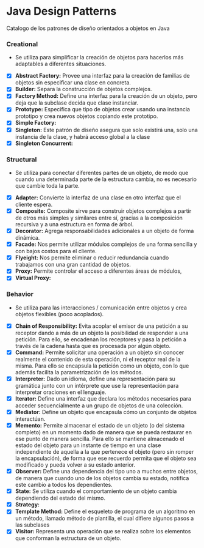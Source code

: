 # Java Design Patterns
Catalogo de los patrones de diseño orientados a objetos en Java

### Creational
* Se utiliza para simplificar la creación de objetos para hacerlos más adaptables a diferentes situaciones.

- [x] **Abstract Factory:** Provee una interfaz para la creación de familias de objetos sin especificar una clase en concreta.
- [x] **Builder:** Separa la construcción de objetos complejos.
- [x] **Factory Method:** Define una interfaz para la creación de un objeto, pero deja que la subclase decida que clase instanciar.
- [x] **Prototype:** Especifica que tipo de objetos crear usando una instancia prototipo y crea nuevos objetos copiando este prototipo.
- [x] **Simple Factory:**
- [x] **Singleton:** Este patrón de diseño asegura que solo existirá una, solo una instancia de la clase, y habrá acceso global a la clase
- [x] **Singleton Concurrent:**

### Structural
* Se utiliza para conectar diferentes partes de un objeto, de modo que cuando una determinada parte de la estructura cambia, no es necesario que cambie toda la parte.

- [x] **Adapter:** Convierte la interfaz de una clase en otro interfaz que el cliente espera.
- [x] **Composite:** Composite sirve para construir objetos complejos a partir de otros más simples y similares entre sí, gracias a la composición recursiva y a una estructura en forma de árbol.
- [x] **Decorator:** Agrega responsabilidades adicionales a un objeto de forma dinámica. 
- [x] **Facade:** Nos permite utilizar módulos complejos de una forma sencilla y con bajos costos para el cliente.
- [x] **Flyeight:** Nos permite eliminar o reducir redundancia cuando trabajamos con una gran cantidad de objetos.
- [x] **Proxy:** Permite controlar el acceso a diferentes áreas de módulos,
- [x] **Virtual Proxy:** 

### Behavior
* Se utiliza para las interacciones / comunicación entre objetos y crea objetos flexibles (poco acoplados).

- [x] **Chain of Responsibility:** Evita acoplar el emisor de una petición a su receptor dando a más de un objeto la posibilidad de responder a una petición. Para ello, se encadenan los receptores y pasa la petición a través de la cadena hasta que es procesada por algún objeto.
- [x] **Command:** Permite solicitar una operación a un objeto sin conocer realmente el contenido de esta operación, ni el receptor real de la misma. Para ello se encapsula la petición como un objeto, con lo que además facilita la parametrización de los métodos.
- [x] **Interpreter:** Dado un idioma, define una representación para su gramática junto con un intérprete que use la representación para interpretar oraciones en el lenguaje.
- [x] **Iterator:** Define una interfaz que declara los métodos necesarios para acceder secuencialmente a un grupo de objetos de una colección.
- [x] **Mediator:** Define un objeto que encapsula cómo un conjunto de objetos interactúan.
- [x] **Memento:** Permite almacenar el estado de un objeto (o del sistema completo) en un momento dado de manera que se pueda restaurar en ese punto de manera sencilla. Para ello se mantiene almacenado el estado del objeto para un instante de tiempo en una clase independiente de aquella a la que pertenece el objeto (pero sin romper la encapsulación), de forma que ese recuerdo permita que el objeto sea modificado y pueda volver a su estado anterior.
- [x] **Observer:** Define una dependencia del tipo uno a muchos entre objetos, de manera que cuando uno de los objetos cambia su estado, notifica este cambio a todos los dependientes. 
- [x] **State:** Se utiliza cuando el comportamiento de un objeto cambia dependiendo del estado del mismo.
- [x] **Strategy:** 
- [x] **Template Method:** Define el esqueleto de programa de un algoritmo en un método, llamado método de plantilla, el cual difiere algunos pasos a las subclases
- [x] **Visitor:** Representa una operación que se realiza sobre los elementos que conforman la estructura de un objeto.

